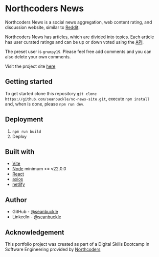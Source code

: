 # Northcoders News

Northcoders News is a social news aggregation, web content rating, and discussion website, similar to [Reddit](https://www.reddit.com/).

Northcoders News has articles, which are divided into topics. Each article has user curated ratings and can be up or down voted using the [API](https://github.com/seanbuckle/nc-news).

The preset user is ```grumpy19```. Please feel free add comments and you can also delete your own comments.

Visit the project site [here](https://ncn-site.netlify.app/)


## Getting started

 To get started clone this repository ```git clone https://github.com/seanbuckle/nc-news-site.git```, execute ```npm install``` and, when is done, please ```npm run dev```.

## Deployment

1. ```npm run build```
2. Deploy

## Built with
* [Vite](https://vitejs.dev/)
* [Node](https://vitejs.dev/) minimum >= v22.0.0
* [React](https://react.dev/)
* [axios](https://axios-http.com/)
* [netlify](https://www.netlify.com/)

## Author
* GitHub - [@seanbuckle](https://github.com/seanbuckle)
* LinkedIn - [@seanbuckle](https://www.linkedin.com/in/seanbuckle/)

## Acknowledgement
This portfolio project was created as part of a Digital Skills Bootcamp in Software Engineering provided by [Northcoders](https://northcoders.com/)
